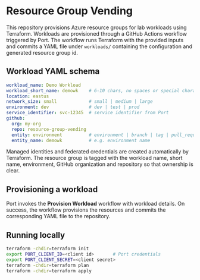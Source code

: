 # Resource Group Vending

This repository provisions Azure resource groups for lab workloads using Terraform. 
Workloads are provisioned through a GitHub Actions workflow triggered by Port. The workflow runs Terraform with the provided inputs and commits a YAML file under `workloads/` containing the configuration and generated resource group id.

## Workload YAML schema
```yaml
workload_name: Demo Workload
workload_short_name: demowk    # 6-10 chars, no spaces or special characters
location: eastus
network_size: small            # small | medium | large
environment: dev               # dev | test | prod
service_identifier: svc-12345  # service identifier from Port
github:
  org: my-org
  repo: resource-group-vending
  entity: environment          # environment | branch | tag | pull_request
  entity_name: demowk          # e.g. environment name
```

Managed identities and federated credentials are created automatically by Terraform.
The resource group is tagged with the workload name, short name, environment,
GitHub organization and repository so that ownership is clear.

## Provisioning a workload
Port invokes the **Provision Workload** workflow with workload details. On success, the workflow provisions the resources and commits the corresponding YAML file to the repository.

## Running locally
```bash
terraform -chdir=terraform init
export PORT_CLIENT_ID=<client id>       # Port credentials
export PORT_CLIENT_SECRET=<client secret>
terraform -chdir=terraform plan
terraform -chdir=terraform apply
```
